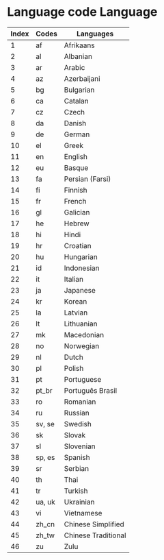 # Language code Language

| Index | Codes  | Languages           |
| ----- | ------ | ------------------- |
| 1     | af     | Afrikaans           |
| 2     | al     | Albanian            |
| 3     | ar     | Arabic              |
| 4     | az     | Azerbaijani         |
| 5     | bg     | Bulgarian           |
| 6     | ca     | Catalan             |
| 7     | cz     | Czech               |
| 8     | da     | Danish              |
| 9     | de     | German              |
| 10    | el     | Greek               |
| 11    | en     | English             |
| 12    | eu     | Basque              |
| 13    | fa     | Persian (Farsi)     |
| 14    | fi     | Finnish             |
| 15    | fr     | French              |
| 16    | gl     | Galician            |
| 17    | he     | Hebrew              |
| 18    | hi     | Hindi               |
| 19    | hr     | Croatian            |
| 20    | hu     | Hungarian           |
| 21    | id     | Indonesian          |
| 22    | it     | Italian             |
| 23    | ja     | Japanese            |
| 24    | kr     | Korean              |
| 25    | la     | Latvian             |
| 26    | lt     | Lithuanian          |
| 27    | mk     | Macedonian          |
| 28    | no     | Norwegian           |
| 29    | nl     | Dutch               |
| 30    | pl     | Polish              |
| 31    | pt     | Portuguese          |
| 32    | pt_br  | Português Brasil    |
| 33    | ro     | Romanian            |
| 34    | ru     | Russian             |
| 35    | sv, se | Swedish             |
| 36    | sk     | Slovak              |
| 37    | sl     | Slovenian           |
| 38    | sp, es | Spanish             |
| 39    | sr     | Serbian             |
| 40    | th     | Thai                |
| 41    | tr     | Turkish             |
| 42    | ua, uk | Ukrainian           |
| 43    | vi     | Vietnamese          |
| 44    | zh_cn  | Chinese Simplified  |
| 45    | zh_tw  | Chinese Traditional |
| 46    | zu     | Zulu                |
